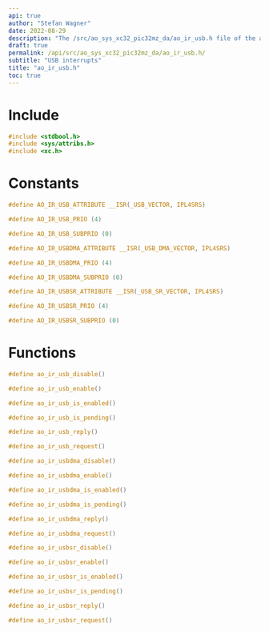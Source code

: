 ```yaml
---
api: true
author: "Stefan Wagner"
date: 2022-08-29
description: "The /src/ao_sys_xc32_pic32mz_da/ao_ir_usb.h file of the ao real-time operating system."
draft: true
permalink: /api/src/ao_sys_xc32_pic32mz_da/ao_ir_usb.h/
subtitle: "USB interrupts"
title: "ao_ir_usb.h"
toc: true
---
```


# Include

```c
#include <stdbool.h>
#include <sys/attribs.h>
#include <xc.h>
```

# Constants

```c
#define AO_IR_USB_ATTRIBUTE __ISR(_USB_VECTOR, IPL4SRS)
```

```c
#define AO_IR_USB_PRIO (4)
```

```c
#define AO_IR_USB_SUBPRIO (0)
```

```c
#define AO_IR_USBDMA_ATTRIBUTE __ISR(_USB_DMA_VECTOR, IPL4SRS)
```

```c
#define AO_IR_USBDMA_PRIO (4)
```

```c
#define AO_IR_USBDMA_SUBPRIO (0)
```

```c
#define AO_IR_USBSR_ATTRIBUTE __ISR(_USB_SR_VECTOR, IPL4SRS)
```

```c
#define AO_IR_USBSR_PRIO (4)
```

```c
#define AO_IR_USBSR_SUBPRIO (0)
```

# Functions

```c
#define ao_ir_usb_disable()
```

```c
#define ao_ir_usb_enable()
```

```c
#define ao_ir_usb_is_enabled()
```

```c
#define ao_ir_usb_is_pending()
```

```c
#define ao_ir_usb_reply()
```

```c
#define ao_ir_usb_request()
```

```c
#define ao_ir_usbdma_disable()
```

```c
#define ao_ir_usbdma_enable()
```

```c
#define ao_ir_usbdma_is_enabled()
```

```c
#define ao_ir_usbdma_is_pending()
```

```c
#define ao_ir_usbdma_reply()
```

```c
#define ao_ir_usbdma_request()
```

```c
#define ao_ir_usbsr_disable()
```

```c
#define ao_ir_usbsr_enable()
```

```c
#define ao_ir_usbsr_is_enabled()
```

```c
#define ao_ir_usbsr_is_pending()
```

```c
#define ao_ir_usbsr_reply()
```

```c
#define ao_ir_usbsr_request()
```
